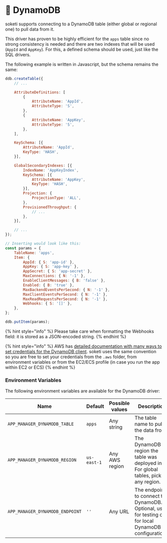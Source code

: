 # 👾 DynamoDB

soketi supports connecting to a DynamoDB table (either global or regional one) to pull data from it.

This driver has proven to be highly efficient for the `apps` table since no strong consistency is needed and there are two indexes that will be used (`AppId` and `AppKey`). For this, a defined schema should be used, just like the SQL drivers.

The following example is written in Javascript, but the schema remains the same:

```javascript
ddb.createTable({
    // ...

    AttributeDefinitions: [
        {
            AttributeName: 'AppId',
            AttributeType: 'S',
        },
        {
            AttributeName: 'AppKey',
            AttributeType: 'S',
        },
    ],

    KeySchema: [{
        AttributeName: 'AppId',
        KeyType: 'HASH',
    }],

    GlobalSecondaryIndexes: [{
        IndexName: 'AppKeyIndex',
        KeySchema: [{
            AttributeName: 'AppKey',
            KeyType: 'HASH',
        }],
        Projection: {
            ProjectionType: 'ALL',
        },
        ProvisionedThroughput: {
            // ...
        },
    }],

    // ...
});

// Inserting would look like this:
const params = {
    TableName: 'apps',
    Item: {
        AppId: { S: 'app-id' },
        AppKey: { S: 'app-key' },
        AppSecret: { S: 'app-secret' },
        MaxConnections: { N: '-1' },
        EnableClientMessages: { B: 'false' },
        Enabled: { B: 'true' },
        MaxBackendEventsPerSecond: { N: '-1' },
        MaxClientEventsPerSecond: { N: '-1' },
        MaxReadRequestsPerSecond: { N: '-1' },
        Webhooks: { S: '[]' },
    },
};

ddb.putItem(params);
```

{% hint style="info" %}
Please take care when formatting the Webhooks field: it is stored as a JSON-encoded string.
{% endhint %}

{% hint style="info" %}
AWS has [detailed documentation with many ways to set credentials for the DynamoDB client](https://docs.aws.amazon.com/sdk-for-javascript/v2/developer-guide/setting-credentials-node.html). soketi uses the same convention so you are free to set your credentials from the `.aws` folder, from environment variables or from the EC2/ECS profile (in case you run the app within EC2 or ECS)
{% endhint %}

### Environment Variables

The following environment variables are available for the DynamoDB driver:

| **Name**                        | Default     | Possible values | Description                                                                                           |
| ------------------------------- | ----------- | --------------- | ----------------------------------------------------------------------------------------------------- |
| `APP_MANAGER_DYNAMODB_TABLE`    | `apps`      | Any string      | The table name to pull the data from.                                                                 |
| `APP_MANAGER_DYNAMODB_REGION`   | `us-east-1` | Any AWS region  | The DynamoDB region the table was deployed in. For global tables, pick any region.                    |
| `APP_MANAGER_DYNAMODB_ENDPOINT` | `''`        | Any URL         | The endpoint to connect to DynamoDB. Optional, used for testing or for local DynamoDB configurations. |
